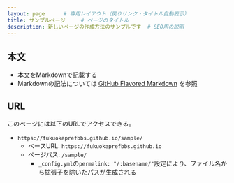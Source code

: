 ```yaml
---
layout: page      # 専用レイアウト（戻りリンク・タイトル自動表示）
title: サンプルページ     # ページのタイトル
description: 新しいページの作成方法のサンプルです  # SEO用の説明
---
```


## 本文

- 本文をMarkdownで記載する
- Markdownの記法については [GitHub Flavored Markdown](https://docs.github.com/ja/get-started/writing-on-github/getting-started-with-writing-and-formatting-on-github/basic-writing-and-formatting-syntax) を参照

## URL

このページには以下のURLでアクセスできる。

- `https://fukuokaprefbbs.github.io/sample/`
  - ベースURL: `https://fukuokaprefbbs.github.io`
  - ページパス: `/sample/`
    - `_config.yml`の`permalink: "/:basename/"`設定により、ファイル名から拡張子を除いたパスが生成される
